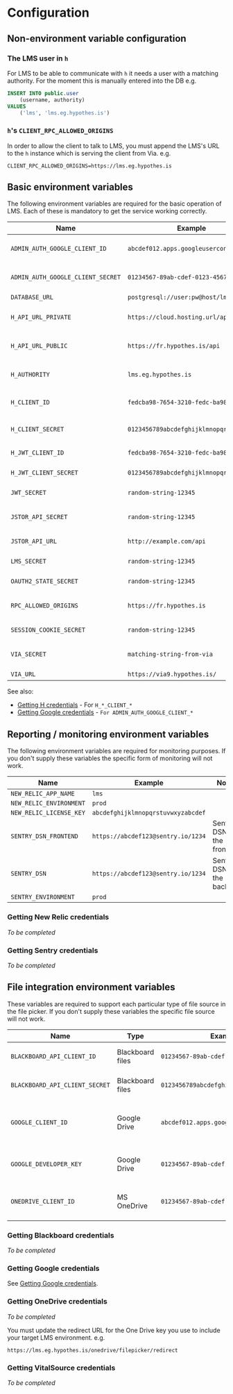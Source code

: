 # Configuration

## Non-environment variable configuration

### The LMS user in `h`

For LMS to be able to communicate with `h` it needs a user with a matching
authority. For the moment this is manually entered into the DB e.g.

```sql
INSERT INTO public.user 
    (username, authority)
VALUES
    ('lms', 'lms.eg.hypothes.is')
```

### `h`'s `CLIENT_RPC_ALLOWED_ORIGINS`

In order to allow the client to talk to LMS, you must append the LMS's URL to
the `h` instance which is serving the client from Via. e.g.

```
CLIENT_RPC_ALLOWED_ORIGINS=https://lms.eg.hypothes.is
```

## Basic environment variables

The following environment variables are required for the basic operation of
LMS. Each of these is mandatory to get the service working correctly.

| Name                              | Example                                | Notes                                           | 
|-----------------------------------|----------------------------------------|-------------------------------------------------|
| `ADMIN_AUTH_GOOGLE_CLIENT_ID`     | `abcdef012.apps.googleusercontent.com` | An OAuth2 pair from Google for `/admin` pages   |
| `ADMIN_AUTH_GOOGLE_CLIENT_SECRET` | `01234567-89ab-cdef-0123-456789abcdef` | The matching secret from the above              |
| `DATABASE_URL`                    | `postgresql://user:pw@host/lms`        | Postgres DSN                                    |
| `H_API_URL_PRIVATE`               | `https://cloud.hosting.url/api`        | URL for service to service communication        |
| `H_API_URL_PUBLIC`                | `https://fr.hypothes.is/api`           | URL for client to service communication         |
| `H_AUTHORITY`                     | `lms.eg.hypothes.is`                   | An authority to separate LMS annotations in `h` |
| `H_CLIENT_ID`                     | `fedcba98-7654-3210-fedc-ba9876543210` | A `client_credentials` OAuth2 pair from `h`     |
| `H_CLIENT_SECRET`                 | `0123456789abcdefghijklmnopqrABCDEFGH` | A `client_credentials` OAuth2 pair from `h`     |
| `H_JWT_CLIENT_ID`                 | `fedcba98-7654-3210-fedc-ba9876543210` | A `jwt_bearer` OAuth2 pair from `h`             |
| `H_JWT_CLIENT_SECRET`             | `0123456789abcdefghijklmnopqrABCDEFGH` | A `jwt_bearer` OAuth2 pair from `h`             |
| `JWT_SECRET`                      | `random-string-12345`                  | An arbitrary secret value                       |
| `JSTOR_API_SECRET`                | `random-string-12345`                  | JWT secret for authenticating with JSTOR        |
| `JSTOR_API_URL`                   | `http://example.com/api`               | URL of JSTOR API base url.                      |
| `LMS_SECRET`                      | `random-string-12345`                  | An arbitrary secret value                       |
| `OAUTH2_STATE_SECRET`             | `random-string-12345`                  | An arbitrary secret value                       |
| `RPC_ALLOWED_ORIGINS`             | `https://fr.hypothes.is`               | `h` instances clients can be connecting from    |
| `SESSION_COOKIE_SECRET`           | `random-string-12345`                  | An arbitrary secret value                       |
| `VIA_SECRET`                      | `matching-string-from-via`             | Must match the shared secret from Via           |
| `VIA_URL`                         | `https://via9.hypothes.is/`            | The matching Via                                |

See also:

 * [Getting H credentials](getting-h-credentials.md) - For `H_*_CLIENT_*`
 * [Getting Google credentials](getting-google-credentials.md) - `For ADMIN_AUTH_GOOGLE_CLIENT_*`

## Reporting / monitoring environment variables

The following environment variables are required for monitoring purposes. If 
you don't supply these variables the specific form of monitoring will not work.

| Name                    | Example                            | Notes                       | 
|-------------------------|------------------------------------|-----------------------------|
| `NEW_RELIC_APP_NAME`    | `lms`                              |                             | 
| `NEW_RELIC_ENVIRONMENT` | `prod`                             |                             |
| `NEW_RELIC_LICENSE_KEY` | `abcdefghijklmnopqrstuvwxyzabcdef` |                             |
| `SENTRY_DSN_FRONTEND`   | `https://abcdef123@sentry.io/1234` | Sentry DSN for the frontend |
| `SENTRY_DSN`            | `https://abcdef123@sentry.io/1234` | Sentry DSN for the backend  |
| `SENTRY_ENVIRONMENT`    | `prod`                             |                             |


### Getting New Relic credentials

_To be completed_

### Getting Sentry credentials

_To be completed_

## File integration environment variables

These variables are required to support each particular type of file source in
the file picker. If you don't supply these variables the specific file source 
will not work.

| Name                              | Type             | Example                                | Notes                                       | 
|-----------------------------------|------------------|----------------------------------------|---------------------------------------------|
| `BLACKBOARD_API_CLIENT_ID`        | Blackboard files | `01234567-89ab-cdef-0123-456789abcdef` | Provided by Blackboard                      |
| `BLACKBOARD_API_CLIENT_SECRET`    | Blackboard files | `0123456789abcdefghijklmnopqrstuv`     | Provided by Blackboard                      |
| `GOOGLE_CLIENT_ID`                | Google Drive     | `abcdef012.apps.googleusercontent.com` | A client ID from an OAuth2 key from Google  |
| `GOOGLE_DEVELOPER_KEY`            | Google Drive     | `01234567-89ab-cdef-0123-456789abcdef` | A developer key from Google                 |
| `ONEDRIVE_CLIENT_ID`              | MS OneDrive      | `01234567-89ab-cdef-0123-456789abcdef` | Developer key from Microsoft OneDrive       |

### Getting Blackboard credentials

_To be completed_

### Getting Google credentials

See [Getting Google credentials](getting-google-credentials.md).

### Getting OneDrive credentials

_To be completed_

You must update the redirect URL for the One Drive key you use to include your
target LMS environment. e.g.

`https://lms.eg.hypothes.is/onedrive/filepicker/redirect`

### Getting VitalSource credentials

_To be completed_
